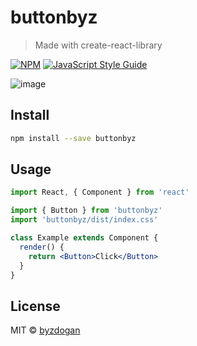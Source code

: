 # buttonbyz

> Made with create-react-library

[![NPM](https://img.shields.io/npm/v/buttonbyz.svg)](https://www.npmjs.com/package/buttonbyz) [![JavaScript Style Guide](https://img.shields.io/badge/code_style-standard-brightgreen.svg)](https://standardjs.com)

![image](https://github.com/byzdogan/buttonbyz/assets/111748467/09df355c-90cd-4ff8-b500-b801967a3dd2)

## Install

```bash
npm install --save buttonbyz
```

## Usage

```jsx
import React, { Component } from 'react'

import { Button } from 'buttonbyz'
import 'buttonbyz/dist/index.css'

class Example extends Component {
  render() {
    return <Button>Click</Button>
  }
}
```

## License

MIT © [byzdogan](https://github.com/byzdogan)

